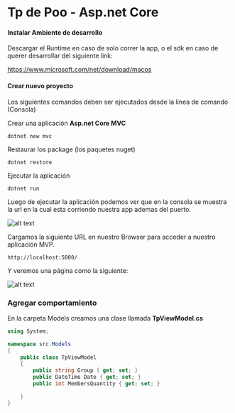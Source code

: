 # Tp de Poo -  Asp.net Core

#### Instalar Ambiente de desarrollo
 
Descargar el Runtime en caso de solo correr la app, o el sdk en caso de querer desarrollar del siguiente link:

https://www.microsoft.com/net/download/macos

#### Crear nuevo proyecto

Los siguientes comandos deben ser ejecutados desde la linea de comando (Consola)

Crear una aplicación **Asp.net Core MVC**

``` dotnet new mvc ```

Restaurar los package (los paquetes nuget)

```dotnet restore```

Ejecutar la aplicación

```dotnet run```

Luego de ejecutar la aplicación podemos ver que en la consola se muestra la url en la cual esta corriendo nuestra app ademas del puerto.

![alt text](https://github.com/GermanKuber/Poo-Tp/blob/master/Images/01.%20DotNet%20Run.png?raw=true "")


Cargamos la siguiente URL en nuestro Browser para acceder a nuestro aplicación MVP.

```http://localhost:5000/```

Y veremos una página como la siguiente:

![alt text](https://github.com/GermanKuber/Poo-Tp/blob/master/Images/02.%20Preview%20MVC.png?raw=true "")

### Agregar comportamiento

En la carpeta Models creamos una clase llamada **TpViewModel.cs**

```csharp
using System;

namespace src.Models
{
    public class TpViewModel
    {
        public string Group { get; set; }
        public DateTime Date { get; set; }
        public int MembersQuantity { get; set; }

    }
}
```